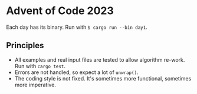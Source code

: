 # Advent of Code 2023

Each day has its binary. Run with `$ cargo run --bin day1`.

## Principles

- All examples and real input files are tested to allow algorithm re-work. Run
  with `cargo test`. 
- Errors are not handled, so expect a lot of `unwrap()`. 
- The coding style is not fixed. It's sometimes more functional, sometimes more
imperative. 
